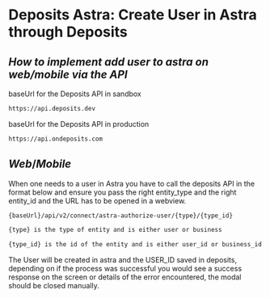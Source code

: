 # Deposits Astra: Create User in Astra through Deposits

## _How to implement add user to astra on web/mobile via the API_


baseUrl for the Deposits API in sandbox
```sh
https://api.deposits.dev
```
baseUrl for the Deposits API in production
```sh
https://api.ondeposits.com
```

## _Web_/_Mobile_

When one needs to a user in Astra you have to call the deposits API in the format below and ensure you pass the right entity_type and the right entity_id and the URL has to be opened in a webview.

```sh
{baseUrl}/api/v2/connect/astra-authorize-user/{type}/{type_id}
```

```sh
{type} is the type of entity and is either user or business
```

```sh
{type_id} is the id of the entity and is either user_id or business_id
```

The User will be created in astra and the USER_ID saved in deposits, depending on if the process was successful you would see a success response on the screen or details of the error encountered, the modal should be closed manually.


